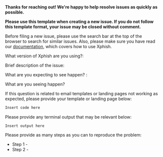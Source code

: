 **Thanks for reaching out! We're happy to help resolve issues as quickly as possible.**

**Please use this template when creating a new issue. If you do not follow this template format, your issue may be closed without comment.**

Before filing a new issue, please use the search bar at the top of the browser to search for similar issues. Also, please make sure you have read our [documentation](https://getxphish.com/documentation/), which covers how to use Xphish.

What version of Xphish are you using?: 

Brief description of the issue: 

What are you expecting to see happen? :

What are you seeing happen?

If this question is related to email templates or landing pages not working as expected, please provide your template or landing page below:

```html
Insert code here
```

Please provide any terminal output that may be relevant below:

```
Insert output here
```

Please provide as many steps as you can to reproduce the problem:
 * Step 1 - 
 * Step 2 - 
 
 
